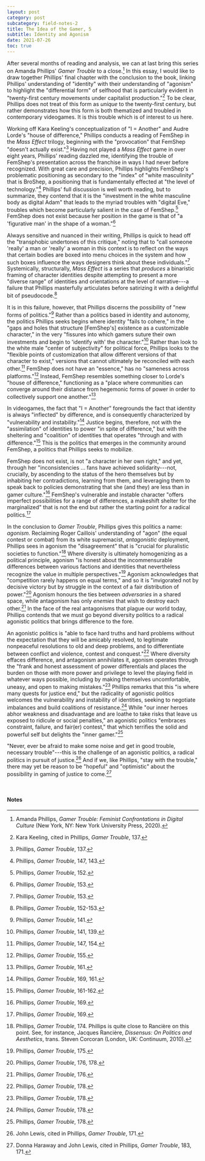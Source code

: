 ```yaml
---
layout: post
category: post
subcategory: field-notes-2
title: The Idea of the Gamer, 5
subtitle: Identity and Agonism
date: 2021-07-26
toc: true
---
```


After several months of reading and analysis, we can at last bring this series on Amanda Phillips' *Gamer Trouble* to a close.[^1] In this essay, I would like to draw together Phillips' final chapter with the conclusion to the book, linking Phillips' understanding of "identity" with their understanding of "agonism" to highlight the "differential form" of selfhood that is particularly evident in "twenty-first century movements under capitalist production."[^2] To be clear, Phillips does not treat of this form as *unique* to the twenty-first century, but rather demonstrates how this form is both thematized and troubled in contemporary videogames. It is this trouble which is of interest to us here.

Working off Kara Keeling's conceptualization of "I = Another" and Audre Lorde's "house of difference," Phillips conducts a reading of FemShep in the *Mass Effect* trilogy, beginning with the "provocation" that FemShep "doesn't actually exist."[^3] Having not played a *Mass Effect* game in over eight years, Phillips' reading dazzled me, identifying the trouble of FemShep's presentation across the franchise in ways I had never before recognized. With great care and precision, Phillips highlights FemShep's problematic positioning as secondary to the "index" of "white masculinity" that is BroShep, a positioning that is fundamentally effected at "the level of technology."[^4] Phillips' full discussion is well worth reading, but to summarize, they contend that it is the "investment in the white masculine body as digital Adam" that leads to the myriad troubles with "digital Eve," troubles which become particularly salient in the case of FemShep.[^5] FemShep does not exist because her position in the game is that of "a 'figurative man' in the shape of a woman."[^6]

Always sensitive and nuanced in their writing, Phillips is quick to head off the "transphobic undertones of this critique," noting that to "call someone 'really' a man or 'really' a woman in this context is to reflect on the ways that certain bodies are boxed into menu choices in the system and how such boxes influence the ways designers think about these individuals."[^7] Systemically, structurally, *Mass Effect* is a series that *produces* a binaristic framing of character identities despite attempting to present a more "diverse range" of identities and orientations at the level of narrative---a failure that Phillips masterfully articulates before satirizing it with a delightful bit of pseudocode.[^8]

It is in this failure, however, that Phillips discerns the possibility of "new forms of politics."[^9] Rather than a politics based in identity and autonomy, the politics Phillips seeks begins where identity "fails to cohere," in the "gaps and holes that structure [FemShep's] existence as a customizable character," in the very "fissures into which gamers suture their own investments and begin to 'identify with' the character."[^10] Rather than look to the white male "center of subjectivity" for political force, Phillips looks to the "flexible points of customization that allow different versions of that character to exist," versions that cannot ultimately be reconciled with each other.[^11] FemShep does not have an "essence," has no "sameness across platforms."[^12] Instead, FemShep resembles something closer to Lorde's "house of difference," functioning as a "place where communities can converge around their distance from hegemonic forms of power in order to collectively support one another."[^13]

In videogames, the fact that "I = Another" foregrounds the fact that identity is always "inflected" by difference, and is consequently characterized by "vulnerability and instability."[^14] Justice begins, therefore, not with the "assimilation" of identities to power "in spite of difference," but with the sheltering and "coalition" of identities that operates "through and with difference."[^15] This is the politics that emerges in the community around FemShep, a politics that Phillips seeks to mobilize.

FemShep does not exist, is not "a character in her own right," and yet, through her "inconsistencies ... fans have achieved solidarity---not, crucially, by ascending to the status of the hero themselves but by inhabiting her contradictions, learning from them, and leveraging them to speak back to policies demonstrating that she (and they) are less than in gamer culture."[^16] FemShep's vulnerable and instable character "offers imperfect possibilities for a range of differences, a makeshift shelter for the marginalized" that is not the end but rather the starting point for a radical politics.[^17]

In the conclusion to *Gamer Trouble*, Phillips gives this politics a name: *agonism*. Reclaiming Roger Caillois' understanding of "agon" (the equal contest or combat) from its white supremacist, *antagonistic* deployment, Phillips sees in agonism the "disagreement" that is "crucial for pluralistic societies to function."[^18] Where diversity is ultimately homogenizing as a political principle, agonism "is honest about the incommensurable differences between various factions and identities that nevertheless recognize the value in multiple perspectives."[^19] Agonism acknowledges that "competition rarely happens on equal terms," and so it is "invigorated not by decisive victory but by struggle in the context of a fair distribution of power."[^20] Agonism honours the ties between *adversaries* in a shared space, while antagonism has only *enemies* that wish to destroy each other.[^21] In the face of the real antagonisms that plague our world today, Phillips contends that we must go beyond diversity politics to a radical agonistic politics that brings difference to the fore.

An agonistic politics is "able to face hard truths and hard problems without the expectation that they will be amicably resolved, to legitimate nonpeaceful resolutions to old and deep problems, and to differentiate between conflict and violence, contest and conquest."[^22] Where diversity effaces difference, and antagonism annihilates it, agonism operates through the "frank and honest assessment of power differentials and places the burden on those with more power and privilege to level the playing field in whatever ways possible, including by making themselves uncomfortable, uneasy, and open to making mistakes."[^23] Phillips remarks that this "is where many quests for justice end," but the radicality of agonistic politics welcomes the vulnerability and instability of identities, seeking to negotiate imbalances and build coalitions of resistance.[^24] While "our inner heroes abhor weakness and disadvantage and are loathe to take risks that leave us exposed to ridicule or social penalties," an agonistic politics "embraces constraint, failure, and fair(er) contest," that which terrifies the solid and powerful self but delights the "inner gamer."[^25]

"Never, ever be afraid to make some noise and get in good trouble, necessary trouble"---this is the challenge of an agonistic politics, a radical politics in pursuit of justice.[^26] And if we, like Phillips, "stay with the trouble," there may yet be reason to be "hopeful" and "optimistic" about the possibility in gaming of justice to come.[^27]

<br>

#### Notes

[^1]: Amanda Phillips, *Gamer Trouble: Feminist Confrontations in Digital Culture* (New York, NY: New York University Press, 2020).
[^2]: Kara Keeling, cited in Phillips, *Gamer Trouble*, 137.
[^3]: Phillips, *Gamer Trouble*, 137.
[^4]: Phillips, *Gamer Trouble*, 147, 143.
[^5]: Phillips, *Gamer Trouble*, 152.
[^6]: Phillips, *Gamer Trouble*, 153.
[^7]: Phillips, *Gamer Trouble*, 153.
[^8]: Phillips, *Gamer Trouble*, 152-153.
[^9]: Phillips, *Gamer Trouble*, 141.
[^10]: Phillips, *Gamer Trouble*, 141, 139.
[^11]: Phillips, *Gamer Trouble*, 147, 154.
[^12]: Phillips, *Gamer Trouble*, 155.
[^13]: Phillips, *Gamer Trouble*, 161.
[^14]: Phillips, *Gamer Trouble*, 169, 161.
[^15]: Phillips, *Gamer Trouble*, 161-162.
[^16]: Phillips, *Gamer Trouble*, 169.
[^17]: Phillips, *Gamer Trouble*, 169.
[^18]: Phillips, *Gamer Trouble*, 174. Phillips is quite close to Rancière on this point. See, for instance, Jacques Rancière, *Dissensus: On Politics and Aesthetics*, trans. Steven Corcoran (London, UK: Continuum, 2010).
[^19]: Phillips, *Gamer Trouble*, 175.
[^20]: Phillips, *Gamer Trouble*, 176, 178.
[^21]: Phillips, *Gamer Trouble*, 176.
[^22]: Phillips, *Gamer Trouble*, 178.
[^23]: Phillips, *Gamer Trouble*, 178.
[^24]: Phillips, *Gamer Trouble*, 178.
[^25]: Phillips, *Gamer Trouble*, 178.
[^26]: John Lewis, cited in Phillips, *Gamer Trouble*, 171.
[^27]: Donna Haraway and John Lewis, cited in Phillips, *Gamer Trouble*, 183, 171.
